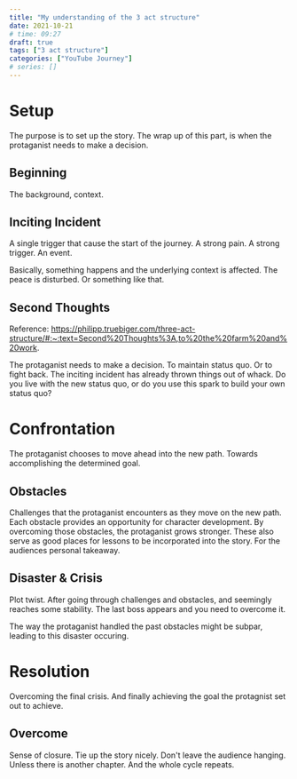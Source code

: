 ```yaml
---
title: "My understanding of the 3 act structure"
date: 2021-10-21
# time: 09:27
draft: true
tags: ["3 act structure"]
categories: ["YouTube Journey"]
# series: []
---
```


# Setup
The purpose is to set up the story. The wrap up of this part, is when the protaganist needs to make a decision. 

## Beginning
The background, context.


## Inciting Incident
A single trigger that cause the start of the journey.
A strong pain. A strong trigger. An event.

Basically, something happens and the underlying context is affected. The peace is disturbed. Or something like that. 

## Second Thoughts
Reference: https://philipp.truebiger.com/three-act-structure/#:~:text=Second%20Thoughts%3A,to%20the%20farm%20and%20work.

The protaganist needs to make a decision. To maintain status quo. Or to fight back. The inciting incident has already thrown things out of whack. Do you live with the new status quo, or do you use this spark to build your own status quo?

# Confrontation
The protaganist chooses to move ahead into the new path. Towards accomplishing the determined goal.

## Obstacles
Challenges that the protaganist encounters as they move on the new path. Each obstacle provides an opportunity for character development. By overcoming those obstacles, the protaganist grows stronger. These also serve as good places for lessons to be incorporated into the story. For the audiences personal takeaway. 


## Disaster & Crisis
Plot twist. After going through challenges and obstacles, and seemingly reaches some stability. The last boss appears and you need to overcome it. 

The way the protaganist handled the past obstacles might be subpar, leading to this disaster occuring. 


# Resolution
Overcoming the final crisis. And finally achieving the goal the protagnist set out to achieve. 

## Overcome
Sense of closure. Tie up the story nicely. Don't leave the audience hanging. Unless there is another chapter. And the whole cycle repeats. 

